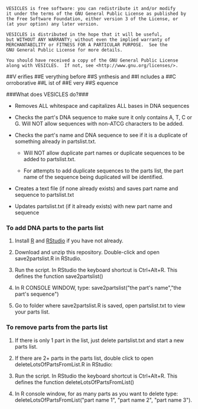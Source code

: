     VESICLES is free software: you can redistribute it and/or modify
    it under the terms of the GNU General Public License as published by
    the Free Software Foundation, either version 3 of the License, or
    (at your option) any later version.

    VESICLES is distributed in the hope that it will be useful,
    but WITHOUT ANY WARRANTY; without even the implied warranty of
    MERCHANTABILITY or FITNESS FOR A PARTICULAR PURPOSE.  See the
    GNU General Public License for more details.

    You should have received a copy of the GNU General Public License
    along with VESICLES.  If not, see <http://www.gnu.org/licenses/>.

##V erifies 
##E verything before 
##S ynthesis and 
##I ncludes a 
##C orroborative 
##L ist of 
##E very 
##S equence

###What does VESICLES do?###

* Removes ALL whitespace and capitalizes ALL bases in DNA sequences

* Checks the part's DNA sequence to make sure it only contains A, T, C or G. Will NOT allow sequences with non-ATCG characters to be added. 

* Checks the part's name and DNA sequence to see if it is a duplicate of something already in partslist.txt. 

    * Will NOT allow duplicate part names or duplicate sequences to be added to partslist.txt. 

    * For attempts to add duplicate sequences to the parts list, the part name of the sequence being duplicated will be identified. 

* Creates a text file (if none already exists) and saves part name and sequence to partslist.txt

* Updates partslist.txt (if it already exists) with new part name and sequence

### To add DNA parts to the parts list ###

1. Install <a href="https://cloud.r-project.org/">R</a> and <a href="https://www.rstudio.com/products/rstudio/download3/">RStudio</a> if you have not already. 

2. Download and unzip this repository. Double-click and open save2partslist.R in RStudio.  

3. Run the script. In RStudio the keyboard shortcut is Ctrl+Alt+R. This defines the function save2partslist()

4. In R CONSOLE WINDOW, type: save2partslist("the part's name","the part's sequence")

5. Go to folder where save2partslist.R is saved, open partslist.txt to view your parts list. 

### To remove parts from the parts list ###

1. If there is only 1 part in the list, just delete partslist.txt and start a new parts list. 

2. If there are 2+ parts in the parts list, double click to open deleteLotsOfPartsFromList.R in RStudio:

  1. Run the script. In RStudio the keyboard shortcut is Ctrl+Alt+R. This defines the function deleteLotsOfPartsFromList()

  2. In R console window, for as many parts as you want to delete type: deleteLotsOfPartsFromList("part name 1", "part name 2", "part name 3"). 

